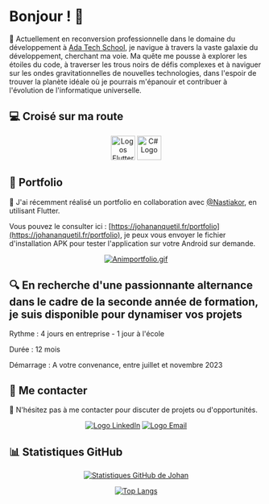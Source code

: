 # Bonjour ! 👋

🔭 Actuellement en reconversion professionnelle dans le domaine du développement à [Ada Tech School](https://adatechschool.fr/), je navigue à travers la vaste galaxie du développement, cherchant ma voie. Ma quête me pousse à explorer les étoiles du code, à traverser les trous noirs de défis complexes et à naviguer sur les ondes gravitationnelles de nouvelles technologies, dans l'espoir de trouver la planète idéale où je pourrais m'épanouir et contribuer à l'évolution de l'informatique universelle.

## 💻 Croisé sur ma route 
<div align="center">

<img src="https://skillicons.dev/icons?i=flutter,js,cs,lua" alt="Logos Flutter, C#, JavaScript,html,css,bootstrap" height="48">
<img src="https://skillicons.dev/icons?i=mysql,laravel,nodejs,firebase,github,docker,ai,pr,ps" alt="C# Logo" height="48">

</div>

## 🚀 Portfolio
🌱 J'ai récemment réalisé un portfolio en collaboration avec [@Nastiakor](https://github.com/Nastiakor/), en utilisant Flutter.

Vous pouvez le consulter ici : [https://johananquetil.fr/portfolio](https://johananquetil.fr/portfolio), je peux vous envoyer le fichier d'installation APK pour tester l'application sur votre Android sur demande.
<div align="center">
 
[![Animportfolio.gif](animportfolio.gif)](https://johananquetil.fr/portfolio)
  
</div>

## 🔍 En recherche d'une passionnante alternance dans le cadre de la seconde année de formation, je suis disponible pour dynamiser vos projets 
Rythme : 4 jours en entreprise - 1 jour à l'école

Durée : 12 mois

Démarrage : A votre convenance, entre juillet et novembre 2023

## 🤝 Me contacter
💬 N'hésitez pas à me contacter pour discuter de projets ou d'opportunités. 

<div align="center">

[![Logo LinkedIn](https://img.icons8.com/color/48/000000/linkedin.png)](https://www.linkedin.com/in/johan-anquetil-b3038027/)
[![Logo Email](https://img.icons8.com/color/48/000000/email.png)](mailto:anquetil.johan@laposte.net)

</div>

## 📊 Statistiques GitHub
<div align="center">
  
[![Statistiques GitHub de Johan](https://github-readme-stats.vercel.app/api?username=JohanAnquetil&show_icons=true&theme=radical)](https://github.com/anuraghazra/github-readme-stats)
 
 <p></p>
 
 [![Top Langs](https://github-readme-stats.vercel.app/api/top-langs/?username=JohanAnquetil&hide_progress=true)](https://github.com/anuraghazra/github-readme-stats)
 
</div>

